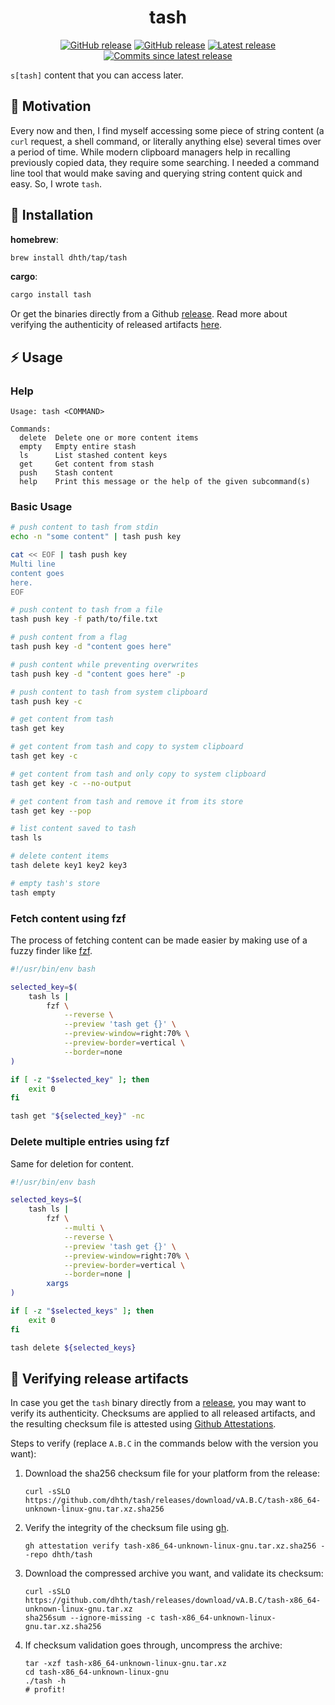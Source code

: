 <p align="center">
  <h1 align="center">tash</h1>
  <p align="center">
    <a href="https://github.com/dhth/tash/actions/workflows/main.yml"><img alt="GitHub release" src="https://img.shields.io/github/actions/workflow/status/dhth/tash/main.yml?style=flat-square"></a>
    <a href="https://crates.io/crates/tash"><img alt="GitHub release" src="https://img.shields.io/crates/v/tash?style=flat-square"></a>
    <a href="https://github.com/dhth/tash/releases/latest"><img alt="Latest release" src="https://img.shields.io/github/release/dhth/tash.svg?style=flat-square"></a>
    <a href="https://github.com/dhth/tash/releases"><img alt="Commits since latest release" src="https://img.shields.io/github/commits-since/dhth/tash/latest?style=flat-square"></a>
  </p>
</p>

`s[tash]` content that you can access later.

🤔 Motivation
---

Every now and then, I find myself accessing some piece of string content (a
`curl` request, a shell command, or literally anything else) several times over
a period of time. While modern clipboard managers help in recalling previously
copied data, they require some searching. I needed a command line tool that
would make saving and querying string content quick and easy. So, I wrote
`tash`.

💾 Installation
---

**homebrew**:

```sh
brew install dhth/tap/tash
```

**cargo**:

```sh
cargo install tash
```

Or get the binaries directly from a Github [release][1]. Read more about
verifying the authenticity of released artifacts
[here](#-verifying-release-artifacts).

⚡️ Usage
---

### Help

```text
Usage: tash <COMMAND>

Commands:
  delete  Delete one or more content items
  empty   Empty entire stash
  ls      List stashed content keys
  get     Get content from stash
  push    Stash content
  help    Print this message or the help of the given subcommand(s)
```

### Basic Usage

```bash
# push content to tash from stdin
echo -n "some content" | tash push key

cat << EOF | tash push key
Multi line
content goes
here.
EOF

# push content to tash from a file
tash push key -f path/to/file.txt

# push content from a flag
tash push key -d "content goes here"

# push content while preventing overwrites
tash push key -d "content goes here" -p

# push content to tash from system clipboard
tash push key -c

# get content from tash
tash get key

# get content from tash and copy to system clipboard
tash get key -c

# get content from tash and only copy to system clipboard
tash get key -c --no-output

# get content from tash and remove it from its store
tash get key --pop

# list content saved to tash
tash ls

# delete content items
tash delete key1 key2 key3

# empty tash's store
tash empty
```

### Fetch content using fzf

The process of fetching content can be made easier by making use of a fuzzy
finder like [fzf](https://github.com/junegunn/fzf).

```bash
#!/usr/bin/env bash

selected_key=$(
    tash ls |
        fzf \
            --reverse \
            --preview 'tash get {}' \
            --preview-window=right:70% \
            --preview-border=vertical \
            --border=none
)

if [ -z "$selected_key" ]; then
    exit 0
fi

tash get "${selected_key}" -nc
```

### Delete multiple entries using fzf

Same for deletion for content.

```bash
#!/usr/bin/env bash

selected_keys=$(
    tash ls |
        fzf \
            --multi \
            --reverse \
            --preview 'tash get {}' \
            --preview-window=right:70% \
            --preview-border=vertical \
            --border=none |
        xargs
)

if [ -z "$selected_keys" ]; then
    exit 0
fi

tash delete ${selected_keys}
```

🔐 Verifying release artifacts
---

In case you get the `tash` binary directly from a [release][1], you may want
to verify its authenticity. Checksums are applied to all released artifacts, and
the resulting checksum file is attested using [Github Attestations][2].

Steps to verify (replace `A.B.C` in the commands below with the version you
want):

1. Download the sha256 checksum file for your platform from the release:

   ```shell
   curl -sSLO https://github.com/dhth/tash/releases/download/vA.B.C/tash-x86_64-unknown-linux-gnu.tar.xz.sha256
   ```

2. Verify the integrity of the checksum file using [gh][3].

   ```shell
   gh attestation verify tash-x86_64-unknown-linux-gnu.tar.xz.sha256 --repo dhth/tash
   ```

3. Download the compressed archive you want, and validate its checksum:

   ```shell
   curl -sSLO https://github.com/dhth/tash/releases/download/vA.B.C/tash-x86_64-unknown-linux-gnu.tar.xz
   sha256sum --ignore-missing -c tash-x86_64-unknown-linux-gnu.tar.xz.sha256
   ```

3. If checksum validation goes through, uncompress the archive:

   ```shell
   tar -xzf tash-x86_64-unknown-linux-gnu.tar.xz
   cd tash-x86_64-unknown-linux-gnu
   ./tash -h
   # profit!
   ```

[1]: https://github.com/dhth/tash/releases
[2]: https://github.blog/news-insights/product-news/introducing-artifact-attestations-now-in-public-beta/
[3]: https://github.com/cli/cli
